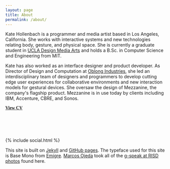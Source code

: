 ```yaml
---
layout: page
title: About
permalink: /about/
---
```


Kate Hollenbach is a programmer and media artist based in Los Angeles, California. She works with interactive systems and new technologies relating body, gesture, and physical space. She is currently a graduate student in <a href="http://dma.ucla.edu">UCLA Design Media Arts</a> and holds a B.Sc. in Computer Science and Engineering from MIT.

Kate has also worked as an interface designer and product developer. As Director of Design and Computation at <a href="http://www.oblong.com">Oblong Industries</a>, she led an interdisciplinary team of designers and programmers to develop cutting edge user experiences for collaborative environments and new interaction models for gestural devices. She oversaw the design of Mezzanine, the company's flagship product.
Mezzanine is in use today by clients including IBM, Accenture, CBRE, and Sonos. 

<a href="{{ site.baseurl }}/files/kate-hollenbach-cv.pdf"><span style="font-family: BaseMonoReg; font-weight: bold;">View CV</span></a>


<div style="height: 4em;">
</div>

{% include social.html %}

<div class="about invisible-margin">

This site is built on <a href="http://jekyllrb.com/">Jekyll</a> and
<a href="https://pages.github.com/">GitHub pages</a>. The typeface used for this site is
Base Mono from <a href="http://emigre.com/">Emigre</a>. <a href="http://generic.cx/">Marcos Ojeda</a> took all of the <a href="https://www.flickr.com/photos/subliminal/sets/72157615073700173/">g-speak at RISD photos</a> found here.
</div>